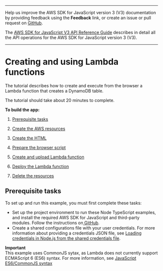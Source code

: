 --------

Help us improve the AWS SDK for JavaScript version 3 \(V3\) documentation by providing feedback using the **Feedback** link, or create an issue or pull request on [GitHub](https://github.com/awsdocs/aws-sdk-for-javascript-v3)\.

 The [AWS SDK for JavaScript V3 API Reference Guide](https://docs.aws.amazon.com/AWSJavaScriptSDK/v3/latest/index.html) describes in detail all the API operations for the AWS SDK for JavaScript version 3 \(V3\)\.

--------

# Creating and using Lambda functions<a name="lambda-create-table-example"></a>

The tutorial describes how to create and execute from the browser a Lambda function that creates a DynamoDB table\.

The tutorial should take about 20 minutes to complete\.

**To build the app:**

1. [Prerequisite tasks ](#lambda-create-table-prerequisites)

1. [Create the AWS resources ](lambda-create-table-provision-resources.md)

1. [Create the HTML ](lambda-create-table-create-html.md)

1. [Prepare the browser script ](lambda-create-table-browser-script.md)

1. [Create and upload Lambda function ](lambda-create-table-create-lambda-function.md)

1. [Deploy the Lambda function ](lambda-create-table-deploy-function.md)

1. [Delete the resources](lambda-create-table-destroy.md)

## Prerequisite tasks<a name="lambda-create-table-prerequisites"></a>

To set up and run this example, you must first complete these tasks:
+ Set up the project environment to run these Node TypeScript examples, and install the required AWS SDK for JavaScript and third\-party modules\. Follow the instructions on[ GitHub](https://github.com/awsdocs/aws-doc-sdk-examples/blob/master/javascriptv3/example_code/lambda/lambda_create_function/README.md)\.
+ Create a shared configurations file with your user credentials\. For more information about providing a credentials JSON file, see [Loading credentials in Node\.js from the shared credentials file](loading-node-credentials-shared.md)\.

**Important**  
This example uses CommonJS sytax, as Lambda does not currently support ECMAScript 6 \(ES6\) syntax\. For more information, see [JavaScript ES6/CommonJS syntax](sdk-example-javascript-syntax.md)